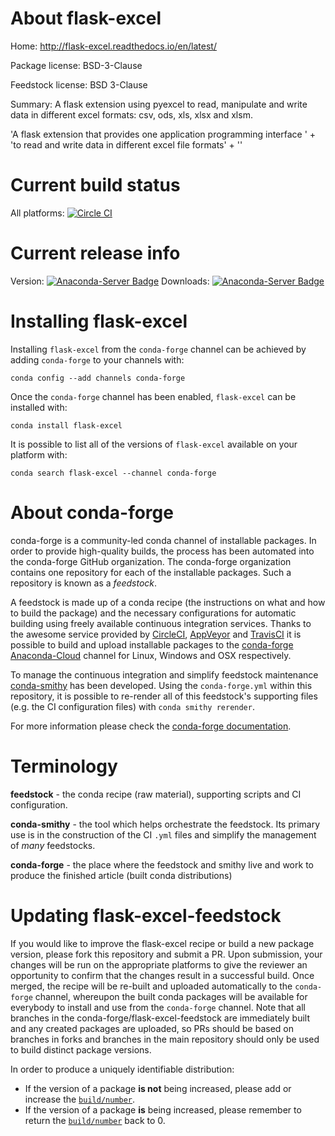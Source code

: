 About flask-excel
=================

Home: http://flask-excel.readthedocs.io/en/latest/

Package license: BSD-3-Clause

Feedstock license: BSD 3-Clause

Summary: A flask extension using pyexcel to read, manipulate and write data in different excel formats: csv, ods, xls, xlsx and xlsm.

'A flask extension that provides one application programming interface ' +
'to read and write data in different excel file formats' +
''


Current build status
====================

All platforms: [![Circle CI](https://circleci.com/gh/conda-forge/flask-excel-feedstock.svg?style=shield)](https://circleci.com/gh/conda-forge/flask-excel-feedstock)

Current release info
====================
Version: [![Anaconda-Server Badge](https://anaconda.org/conda-forge/flask-excel/badges/version.svg)](https://anaconda.org/conda-forge/flask-excel)
Downloads: [![Anaconda-Server Badge](https://anaconda.org/conda-forge/flask-excel/badges/downloads.svg)](https://anaconda.org/conda-forge/flask-excel)

Installing flask-excel
======================

Installing `flask-excel` from the `conda-forge` channel can be achieved by adding `conda-forge` to your channels with:

```
conda config --add channels conda-forge
```

Once the `conda-forge` channel has been enabled, `flask-excel` can be installed with:

```
conda install flask-excel
```

It is possible to list all of the versions of `flask-excel` available on your platform with:

```
conda search flask-excel --channel conda-forge
```


About conda-forge
=================

conda-forge is a community-led conda channel of installable packages.
In order to provide high-quality builds, the process has been automated into the
conda-forge GitHub organization. The conda-forge organization contains one repository
for each of the installable packages. Such a repository is known as a *feedstock*.

A feedstock is made up of a conda recipe (the instructions on what and how to build
the package) and the necessary configurations for automatic building using freely
available continuous integration services. Thanks to the awesome service provided by
[CircleCI](https://circleci.com/), [AppVeyor](http://www.appveyor.com/)
and [TravisCI](https://travis-ci.org/) it is possible to build and upload installable
packages to the [conda-forge](https://anaconda.org/conda-forge)
[Anaconda-Cloud](http://docs.anaconda.org/) channel for Linux, Windows and OSX respectively.

To manage the continuous integration and simplify feedstock maintenance
[conda-smithy](http://github.com/conda-forge/conda-smithy) has been developed.
Using the ``conda-forge.yml`` within this repository, it is possible to re-render all of
this feedstock's supporting files (e.g. the CI configuration files) with ``conda smithy rerender``.

For more information please check the [conda-forge documentation](https://conda-forge.org/docs/).

Terminology
===========

**feedstock** - the conda recipe (raw material), supporting scripts and CI configuration.

**conda-smithy** - the tool which helps orchestrate the feedstock.
                   Its primary use is in the construction of the CI ``.yml`` files
                   and simplify the management of *many* feedstocks.

**conda-forge** - the place where the feedstock and smithy live and work to
                  produce the finished article (built conda distributions)


Updating flask-excel-feedstock
==============================

If you would like to improve the flask-excel recipe or build a new
package version, please fork this repository and submit a PR. Upon submission,
your changes will be run on the appropriate platforms to give the reviewer an
opportunity to confirm that the changes result in a successful build. Once
merged, the recipe will be re-built and uploaded automatically to the
`conda-forge` channel, whereupon the built conda packages will be available for
everybody to install and use from the `conda-forge` channel.
Note that all branches in the conda-forge/flask-excel-feedstock are
immediately built and any created packages are uploaded, so PRs should be based
on branches in forks and branches in the main repository should only be used to
build distinct package versions.

In order to produce a uniquely identifiable distribution:
 * If the version of a package **is not** being increased, please add or increase
   the [``build/number``](http://conda.pydata.org/docs/building/meta-yaml.html#build-number-and-string).
 * If the version of a package **is** being increased, please remember to return
   the [``build/number``](http://conda.pydata.org/docs/building/meta-yaml.html#build-number-and-string)
   back to 0.